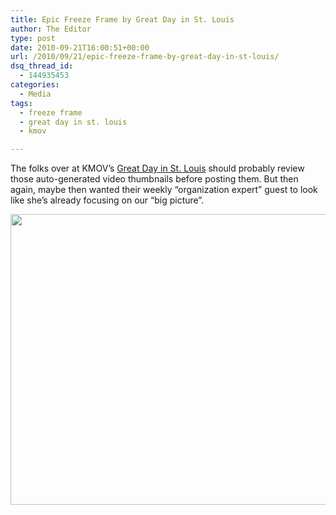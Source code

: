 ```yaml
---
title: Epic Freeze Frame by Great Day in St. Louis
author: The Editor
type: post
date: 2010-09-21T16:00:51+00:00
url: /2010/09/21/epic-freeze-frame-by-great-day-in-st-louis/
dsq_thread_id:
  - 144935453
categories:
  - Media
tags:
  - freeze frame
  - great day in st. louis
  - kmov

---
```

The folks over at KMOV&#8217;s <a href="http://www.kmov.com/great-day-st-louis" target="_blank">Great Day in St. Louis</a> should probably review those auto-generated video thumbnails before posting them. But then again, maybe then wanted their weekly &#8220;organization expert&#8221; guest to look like she&#8217;s already focusing on our &#8220;big picture&#8221;.

[<img class="aligncenter size-full wp-image-6908" title="great_day_in_stl_freeze_frame" src="http://media.punchingkitty.com/wordpress/2010/09/great_day_in_stl_freeze_frame.jpg" alt="" width="600" height="465" />][1]

 [1]: http://media.punchingkitty.com/wordpress/2010/09/great_day_in_stl_freeze_frame.jpg